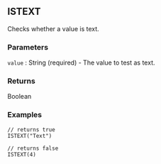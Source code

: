 ## ISTEXT

Checks whether a value is text.

### Parameters
`value` : String (required) - The value to test as text.

### Returns
Boolean

### Examples
```
// returns true
ISTEXT("Text")
```

```
// returns false
ISTEXT(4)
```